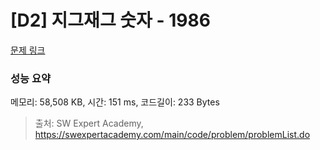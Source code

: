 # [D2] 지그재그 숫자 - 1986 

[문제 링크](https://swexpertacademy.com/main/code/problem/problemDetail.do?contestProbId=AV5PxmBqAe8DFAUq) 

### 성능 요약

메모리: 58,508 KB, 시간: 151 ms, 코드길이: 233 Bytes



> 출처: SW Expert Academy, https://swexpertacademy.com/main/code/problem/problemList.do